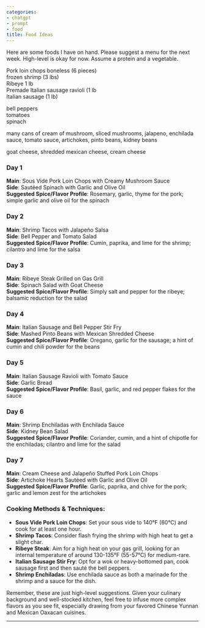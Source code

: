 ```yaml
---
categories:
- chatgpt
- prompt
- food
title: Food Ideas
---
```


Here are some foods I have on hand. Please suggest a menu for the next week. High-level is okay for now. Assume a protein and a vegetable.

Pork loin chops boneless (6 pieces)  
frozen shrimp (3 lbs)  
Ribeye 1 lb  
Premade Italian sausage ravioli (1 lb  
Italian sausage (1 lb)

bell peppers  
tomatoes  
spinach

many cans of cream of mushroom, sliced mushrooms, jalapeno, enchilada sauce, tomato sauce, artichokes, pinto beans, kidney beans

goat cheese, shredded mexican cheese, cream cheese

### Day 1

**Main**: Sous Vide Pork Loin Chops with Creamy Mushroom Sauce  
**Side**: Sautéed Spinach with Garlic and Olive Oil  
**Suggested Spice/Flavor Profile**: Rosemary, garlic, thyme for the pork; simple garlic and olive oil for the spinach

### Day 2

**Main**: Shrimp Tacos with Jalapeño Salsa  
**Side**: Bell Pepper and Tomato Salad  
**Suggested Spice/Flavor Profile**: Cumin, paprika, and lime for the shrimp; cilantro and lime for the salsa

### Day 3

**Main**: Ribeye Steak Grilled on Gas Grill  
**Side**: Spinach Salad with Goat Cheese  
**Suggested Spice/Flavor Profile**: Simply salt and pepper for the ribeye; balsamic reduction for the salad

### Day 4

**Main**: Italian Sausage and Bell Pepper Stir Fry  
**Side**: Mashed Pinto Beans with Mexican Shredded Cheese  
**Suggested Spice/Flavor Profile**: Oregano, garlic for the sausage; a hint of cumin and chili powder for the beans

### Day 5

**Main**: Italian Sausage Ravioli with Tomato Sauce  
**Side**: Garlic Bread  
**Suggested Spice/Flavor Profile**: Basil, garlic, and red pepper flakes for the sauce

### Day 6

**Main**: Shrimp Enchiladas with Enchilada Sauce  
**Side**: Kidney Bean Salad  
**Suggested Spice/Flavor Profile**: Coriander, cumin, and a hint of chipotle for the enchiladas; cilantro and lime for the salad

### Day 7

**Main**: Cream Cheese and Jalapeño Stuffed Pork Loin Chops  
**Side**: Artichoke Hearts Sautéed with Garlic and Olive Oil  
**Suggested Spice/Flavor Profile**: Garlic, paprika, and chive for the pork; garlic and lemon zest for the artichokes

### Cooking Methods & Techniques:

- **Sous Vide Pork Loin Chops**: Set your sous vide to 140°F (60°C) and cook for at least one hour.
- **Shrimp Tacos**: Consider flash frying the shrimp with high heat to get a slight char.
- **Ribeye Steak**: Aim for a high heat on your gas grill, looking for an internal temperature of around 130-135°F (55-57°C) for medium-rare.
- **Italian Sausage Stir Fry**: Opt for a wok or heavy-bottomed pan, cook sausage first and then sauté the bell peppers.
- **Shrimp Enchiladas**: Use enchilada sauce as both a marinade for the shrimp and a sauce for the dish.

Remember, these are just high-level suggestions. Given your culinary background and well-stocked kitchen, feel free to infuse more complex flavors as you see fit, especially drawing from your favored Chinese Yunnan and Mexican Oaxacan cuisines.

* * *